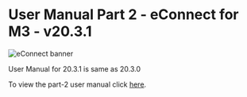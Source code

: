 #  User Manual Part 2 - eConnect for M3 - v20.3.1

![eConnect banner](../../../../images/banner-econnect-m3.jpg)

User Manual for 20.3.1 is same as 20.3.0

To view the part-2 user manual click [here](../20.3.0/usermanual-econnect-m3-part-2.md).
